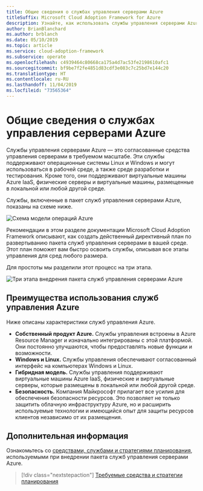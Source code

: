 ```yaml
---
title: Общие сведения о службах управления серверами Azure
titleSuffix: Microsoft Cloud Adoption Framework for Azure
description: Узнайте, как использовать службы управления серверами Azure
author: BrianBlanchard
ms.author: brblanch
ms.date: 05/10/2019
ms.topic: article
ms.service: cloud-adoption-framework
ms.subservice: operate
ms.openlocfilehash: c4939464c80668ca175a4d7ac53fe2198610afc1
ms.sourcegitcommit: bf9be7f2fe4851d83cdf3e083c7c25bd7e144c20
ms.translationtype: HT
ms.contentlocale: ru-RU
ms.lasthandoff: 11/04/2019
ms.locfileid: "73565364"
---
```

# <a name="overview-of-azure-server-management-services"></a>Общие сведения о службах управления серверами Azure

Службы управления серверами Azure — это согласованные средства управления серверами в требуемом масштабе. Эти службы поддерживают операционные системы Linux и Windows и могут использоваться в рабочей среде, а также среде разработки и тестирования. Кроме того, они поддерживают виртуальные машины Azure IaaS, физические серверы и виртуальные машины, размещенные в локальной или любой другой среде.

Службы, включенные в пакет служб управления серверами Azure, показаны на схеме ниже.

![Схема модели операций Azure](./media/operations-diagram.png)

Рекомендации в этом разделе документации Microsoft Cloud Adoption Framework описывают, как создать действенный директивный план по развертыванию пакета служб управления серверами в вашей среде. Этот план поможет вам быстро освоить службы, описывая все этапы управления для сред любого размера.

Для простоты мы разделили этот процесс на три этапа.

![Три этапа внедрения пакета служб управления серверами Azure](./media/operations-stages.png)

<!-- markdownlint-disable MD026 -->

## <a name="why-use-azure-management-services"></a>Преимущества использования служб управления Azure

Ниже описаны характеристики служб управления Azure.

- **Собственный продукт Azure.** Службы управления встроены в Azure Resource Manager и изначально интегрированы с этой платформой. Они постоянно улучшаются, чтобы предоставлять новые функции и возможности.
- **Windows и Linux.** Службы управления обеспечивают согласованный интерфейс на компьютерах Windows и Linux.
- **Гибридная модель.** Службы управления поддерживают виртуальные машины Azure IaaS, физические и виртуальные серверы, которые размещены в локальной или любой другой среде.
- **Безопасность.** Компания Майкрософт прилагает все усилия для обеспечения безопасности ресурсов. Это позволяет не только защитить облачную инфраструктуру Azure, но и расширить используемые технологии и имеющийся опыт для защиты ресурсов клиентов независимо от их размещения.

## <a name="next-steps"></a>Дополнительная информация

Ознакомьтесь со [средствами, службами и стратегиями планирования](./prerequisites.md), используемыми при внедрении пакета служб управления серверами Azure.

> [!div class="nextstepaction"]
> [Требуемые средства и стратегии планирования](./prerequisites.md)
